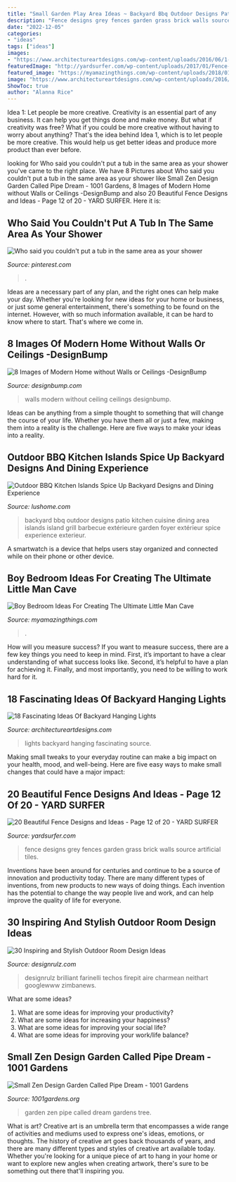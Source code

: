 ```yaml
---
title: "Small Garden Play Area Ideas ~ Backyard Bbq Outdoor Designs Patio Kitchen Cuisine Dining Area Islands Island Grill Barbecue Extérieure Garden Foyer Extérieur Spice Experience Exterieur"
description: "Fence designs grey fences garden grass brick walls source artificial tiles"
date: "2022-12-05"
categories:
- "ideas"
tags: ["ideas"]
images:
- "https://www.architectureartdesigns.com/wp-content/uploads/2016/06/1-64.jpg"
featuredImage: "http://yardsurfer.com/wp-content/uploads/2017/01/Fence-Designs-and-Ideas-12.jpg"
featured_image: "https://myamazingthings.com/wp-content/uploads/2018/01/boys-room-ideas-2-.jpg"
image: "https://www.architectureartdesigns.com/wp-content/uploads/2016/06/1-64.jpg"
ShowToc: true
author: "Alanna Rice"
---
```



Idea 1: Let people be more creative.
Creativity is an essential part of any business. It can help you get things done and make money. But what if creativity was free? What if you could be more creative without having to worry about anything? That's the idea behind Idea 1, which is to let people be more creative. This would help us get better ideas and produce more product than ever before.

	

		
looking for Who said you couldn&#039;t put a tub in the same area as your shower you've came to the right place. We have 8 Pictures about Who said you couldn&#039;t put a tub in the same area as your shower like Small Zen Design Garden Called Pipe Dream - 1001 Gardens, 8 Images of Modern Home without Walls or Ceilings -DesignBump and also 20 Beautiful Fence Designs and Ideas - Page 12 of 20 - YARD SURFER. Here it is:
		
    
## Who Said You Couldn&#039;t Put A Tub In The Same Area As Your Shower

<img loading=lazy src="https://i.pinimg.com/736x/0f/19/44/0f194467c3ed21b1c908100092fc8198.jpg" onerror="this.onerror=null;this.src='https://tse4.mm.bing.net/th?id=OIP.ZS_0vx3Oo_c829ZgIoXUwgHaLK&amp;pid=15.1';" alt="Who said you couldn&#039;t put a tub in the same area as your shower">

_Source: pinterest.com_

>. 

	

Ideas are a necessary part of any plan, and the right ones can help make your day. Whether you're looking for new ideas for your home or business, or just some general entertainment, there's something to be found on the internet. However, with so much information available, it can be hard to know where to start. That's where we come in.

    
## 8 Images Of Modern Home Without Walls Or Ceilings -DesignBump

<img loading=lazy src="https://designbump.com/wp-content/uploads/2014/12/house-with-no-walls-ceiling-002.jpeg" onerror="this.onerror=null;this.src='https://tse4.mm.bing.net/th?id=OIP.mm08g8YJRopunM8MtUNDsAHaE5&amp;pid=15.1';" alt="8 Images of Modern Home without Walls or Ceilings -DesignBump">

_Source: designbump.com_

>walls modern without ceiling ceilings designbump. 

	

Ideas can be anything from a simple thought to something that will change the course of your life. Whether you have them all or just a few, making them into a reality is the challenge. Here are five ways to make your ideas into a reality.

    
## Outdoor BBQ Kitchen Islands Spice Up Backyard Designs And Dining Experience

<img loading=lazy src="https://www.lushome.com/wp-content/uploads/2013/05/bbq-outdoor-kitchen-island-backyard-ideas-17.jpg" onerror="this.onerror=null;this.src='https://tse2.mm.bing.net/th?id=OIP._juImoFh6TW9L3lc1O_phAHaE5&amp;pid=15.1';" alt="Outdoor BBQ Kitchen Islands Spice Up Backyard Designs and Dining Experience">

_Source: lushome.com_

>backyard bbq outdoor designs patio kitchen cuisine dining area islands island grill barbecue extérieure garden foyer extérieur spice experience exterieur. 

	

A smartwatch is a device that helps users stay organized and connected while on their phone or other device.

    
## Boy Bedroom Ideas For Creating The Ultimate Little Man Cave

<img loading=lazy src="https://myamazingthings.com/wp-content/uploads/2018/01/boys-room-ideas-2-.jpg" onerror="this.onerror=null;this.src='https://tse1.mm.bing.net/th?id=OIP.2amFHkQHA9F_7o1K1FQVXAHaHa&amp;pid=15.1';" alt="Boy Bedroom Ideas For Creating The Ultimate Little Man Cave">

_Source: myamazingthings.com_

>. 

	

How will you measure success?
If you want to measure success, there are a few key things you need to keep in mind. First, it’s important to have a clear understanding of what success looks like. Second, it’s helpful to have a plan for achieving it. Finally, and most importantly, you need to be willing to work hard for it.

    
## 18 Fascinating Ideas Of Backyard Hanging Lights

<img loading=lazy src="https://www.architectureartdesigns.com/wp-content/uploads/2016/06/1-64.jpg" onerror="this.onerror=null;this.src='https://tse2.mm.bing.net/th?id=OIP.AHNEKYRGVeYygqjp766EagAAAA&amp;pid=15.1';" alt="18 Fascinating Ideas Of Backyard Hanging Lights">

_Source: architectureartdesigns.com_

>lights backyard hanging fascinating source. 

	

Making small tweaks to your everyday routine can make a big impact on your health, mood, and well-being. Here are five easy ways to make small changes that could have a major impact: 

    
## 20 Beautiful Fence Designs And Ideas - Page 12 Of 20 - YARD SURFER

<img loading=lazy src="http://yardsurfer.com/wp-content/uploads/2017/01/Fence-Designs-and-Ideas-12.jpg" onerror="this.onerror=null;this.src='https://tse4.mm.bing.net/th?id=OIP.tL3XiDAy2V2AW6QBwtH5UQHaKh&amp;pid=15.1';" alt="20 Beautiful Fence Designs and Ideas - Page 12 of 20 - YARD SURFER">

_Source: yardsurfer.com_

>fence designs grey fences garden grass brick walls source artificial tiles. 

	

Inventions have been around for centuries and continue to be a source of innovation and productivity today. There are many different types of inventions, from new products to new ways of doing things. Each invention has the potential to change the way people live and work, and can help improve the quality of life for everyone.

    
## 30 Inspiring And Stylish Outdoor Room Design Ideas

<img loading=lazy src="https://cdn.designrulz.com/wp-content/uploads/2014/01/designrulz-patio-003.jpg" onerror="this.onerror=null;this.src='https://tse2.mm.bing.net/th?id=OIP.jcrPH3WR0J6Cwd7aBfZ56QHaLH&amp;pid=15.1';" alt="30 Inspiring and Stylish Outdoor Room Design Ideas">

_Source: designrulz.com_

>designrulz brilliant farinelli techos firepit aire charmean neithart googlewww zimbanews. 

	

What are some ideas?
1. What are some ideas for improving your productivity? 
2. What are some ideas for increasing your happiness? 
3. What are some ideas for improving your social life? 
4. What are some ideas for improving your work/life balance?

    
## Small Zen Design Garden Called Pipe Dream - 1001 Gardens

<img loading=lazy src="https://www.1001gardens.org/wp-content/uploads/2016/07/1001gardens.org-small-zen-design-garden-called-pipe-dream6-728x1091.jpg" onerror="this.onerror=null;this.src='https://tse2.mm.bing.net/th?id=OIP.0QhJ8USdfIKUwxCMPifU8QHaLG&amp;pid=15.1';" alt="Small Zen Design Garden Called Pipe Dream - 1001 Gardens">

_Source: 1001gardens.org_

>garden zen pipe called dream gardens tree. 

	

What is art?
Creative art is an umbrella term that encompasses a wide range of activities and mediums used to express one's ideas, emotions, or thoughts. The history of creative art goes back thousands of years, and there are many different types and styles of creative art available today. Whether you're looking for a unique piece of art to hang in your home or want to explore new angles when creating artwork, there's sure to be something out there that'll inspiring you.

